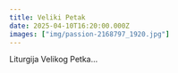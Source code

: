 ```yaml
---
title: Veliki Petak
date: 2025-04-10T16:20:00.000Z
images: ["img/passion-2168797_1920.jpg"]
---
```

Liturgija Velikog Petka...

